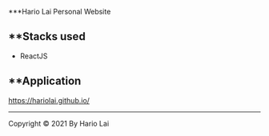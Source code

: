 ***Hario Lai Personal Website

**Stacks used
---
* ReactJS

**Application
---
https://hariolai.github.io/

---
Copyright © 2021 By Hario Lai